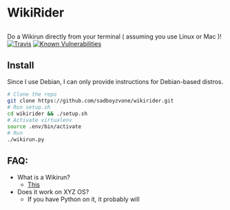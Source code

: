 # WikiRider
##
Do a Wikirun directly from your terminal ( assuming you use Linux or Mac )!<br />
[![Travis](https://img.shields.io/travis/sadboyzvone/wikirider.svg)](https://github.com/sadboyzvone/8080py)
[![Known Vulnerabilities](https://snyk.io/test/github/sadboyzvone/wikirider/badge.svg)](https://snyk.io/test/github/sadboyzvone/wikirider)
## Install
Since I use Debian, I can only provide instructions for Debian-based distros.
```bash
# Clone the repo
git clone https://github.com/sadboyzvone/wikirider.git
# Run setup.sh
cd wikirider && ./setup.sh
# Activate virtualenv
source .env/bin/activate
# Run
./wikirun.py
```
## FAQ:
* What is a Wikirun?
	* [This](http://www.urbandictionary.com/define.php?term=Wikirun)
* Does it work on XYZ OS?
	* If you have Python on it, it probably will
